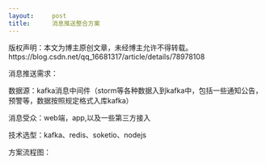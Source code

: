 ```yaml
---
layout:     post
title:      消息推送整合方案
---
```

<div id="article_content" class="article_content clearfix csdn-tracking-statistics" data-pid="blog" data-mod="popu_307" data-dsm="post">
								<div class="article-copyright">
					版权声明：本文为博主原创文章，未经博主允许不得转载。					https://blog.csdn.net/qq_16681317/article/details/78978108				</div>
								            <link rel="stylesheet" href="https://csdnimg.cn/release/phoenix/template/css/ck_htmledit_views-f76675cdea.css">
						<div class="htmledit_views" id="content_views">
                
<p>消息推送需求：</p>
<p>数据源：kafka消息中间件（storm等各种数据入到kafka中，包括一些通知公告，预警等，数据按照规定格式入库kafka）</p>
<p>消息受众：web端，app,以及一些第三方接入</p>
<p>技术选型：kafka、redis、soketio、nodejs</p>
<p>方案流程图：</p>
<p><img src="" alt=""><img src="" alt=""><img src="" alt=""><br></p>
            </div>
                </div>